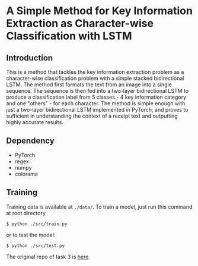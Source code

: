 # A Simple Method for Key Information Extraction as Character-wise Classification with LSTM

## Introduction
This is a method that tackles the key information extraction problem as a character-wise classification problem with a simple stacked bidirectional LSTM. The method first formats the text from an image into a single sequence. The sequence is then fed into a two-layer bidirectional LSTM to produce a classification label from 5 classes - 4 key information category and one "others" - for each character. The method is simple enough with just a two-layer bidirectional LSTM implemented in PyTorch, and proves to sufficient in understanding the context of a receipt text and outputting highly accurate results.

## Dependency

- PyTorch 
- regex
- numpy
- colorama

## Training

Training data is available at `./data/`. To train a model, just run this command at root directory
```shell
$ python ./src/train.py
```
or to test the model:

```shell
$ python ./src/test.py
```



The original repo of task 3 is [here](https://github.com/patrick22414/sroie-task3).
